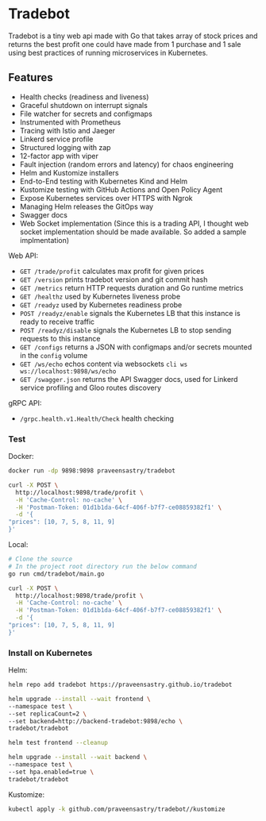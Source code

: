 # Tradebot

Tradebot is a tiny web api made with Go that takes array of stock prices and returns the best profit one could have made from 1 purchase and 1 sale using best practices of running microservices in Kubernetes.

## Features

- Health checks (readiness and liveness)
- Graceful shutdown on interrupt signals
- File watcher for secrets and configmaps
- Instrumented with Prometheus
- Tracing with Istio and Jaeger
- Linkerd service profile
- Structured logging with zap
- 12-factor app with viper
- Fault injection (random errors and latency) for chaos engineering
- Helm and Kustomize installers
- End-to-End testing with Kubernetes Kind and Helm
- Kustomize testing with GitHub Actions and Open Policy Agent
- Expose Kubernetes services over HTTPS with Ngrok
- Managing Helm releases the GitOps way
- Swagger docs
- Web Socket implementation (Since this is a trading API, I thought web socket implementation should be made available. So added a sample implmentation)

Web API:

- `GET /trade/profit` calculates max profit for given prices
- `GET /version` prints tradebot version and git commit hash
- `GET /metrics` return HTTP requests duration and Go runtime metrics
- `GET /healthz` used by Kubernetes liveness probe
- `GET /readyz` used by Kubernetes readiness probe
- `POST /readyz/enable` signals the Kubernetes LB that this instance is ready to receive traffic
- `POST /readyz/disable` signals the Kubernetes LB to stop sending requests to this instance
- `GET /configs` returns a JSON with configmaps and/or secrets mounted in the `config` volume
- `GET /ws/echo` echos content via websockets `cli ws ws://localhost:9898/ws/echo`
- `GET /swagger.json` returns the API Swagger docs, used for Linkerd service profiling and Gloo routes discovery

gRPC API:

- `/grpc.health.v1.Health/Check` health checking

### Test

Docker:

```bash
docker run -dp 9898:9898 praveensastry/tradebot

curl -X POST \
  http://localhost:9898/trade/profit \
  -H 'Cache-Control: no-cache' \
  -H 'Postman-Token: 01d1b1da-64cf-406f-b7f7-ce08859382f1' \
  -d '{
"prices": [10, 7, 5, 8, 11, 9]
}'
```

Local:

```bash
# Clone the source
# In the project root directory run the below command
go run cmd/tradebot/main.go

curl -X POST \
  http://localhost:9898/trade/profit \
  -H 'Cache-Control: no-cache' \
  -H 'Postman-Token: 01d1b1da-64cf-406f-b7f7-ce08859382f1' \
  -d '{
"prices": [10, 7, 5, 8, 11, 9]
}'
```

### Install on Kubernetes

Helm:

```bash
helm repo add tradebot https://praveensastry.github.io/tradebot

helm upgrade --install --wait frontend \
--namespace test \
--set replicaCount=2 \
--set backend=http://backend-tradebot:9898/echo \
tradebot/tradebot

helm test frontend --cleanup

helm upgrade --install --wait backend \
--namespace test \
--set hpa.enabled=true \
tradebot/tradebot
```

Kustomize:

```bash
kubectl apply -k github.com/praveensastry/tradebot//kustomize
```

